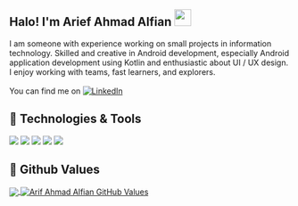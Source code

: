 ## Halo! I'm **Arief Ahmad Alfian** <img src="https://raw.githubusercontent.com/iampavangandhi/iampavangandhi/master/gifs/Hi.gif" width="30px"></h2> 

I am someone with experience working on small projects in information technology. Skilled and creative in Android development, especially Android application development using Kotlin and enthusiastic about UI / UX design. I enjoy working with teams, fast learners, and explorers. 
<br><br>You can find me on [![LinkedIn][1.1]][1] 

## 🔧 Technologies & Tools
![](https://img.shields.io/badge/Code-Kotlin-informational?style=flat&logo=kotlin&logoColor=white&color=1C68C5)
![](https://img.shields.io/badge/Code-Java-informational?style=flat&logo=java&logoColor=white&color=1C68C5)
![](https://img.shields.io/badge/Code-Javascript-informational?style=flat&logo=javascript&logoColor=white&color=1C68C5)
![](https://img.shields.io/badge/OS-Windows-informational?style=flat&logo=windows&logoColor=white&color=1C68C5)
![](https://img.shields.io/badge/OS-Android-informational?style=flat&logo=android&logoColor=white&color=1C68C5)

## 🌱 Github Values
  <a href="https://github.com/arifahmadalfian/arifahmadalfian">
    <img align="center" src="https://github-readme-stats.vercel.app/api/top-langs/?username=arifahmadalfian&layout=compact&hide=php,css,html&text_color=C9CACC&title_color=FFFFFF&icon_color=1C68C5&bg_color=0D1117" />
  </a>
  <a href="https://github.com/arifahmadalfian/arifahmadalfian">
    <img align="center" src="https://github-readme-stats.vercel.app/api?username=arifahmadalfian&show_icons=true&line_height=20&count_private=false&text_color=C9CACC&title_color=FFFFFF&icon_color=1C68C5&bg_color=0D1117" alt="Arif Ahmad Alfian GitHub Values" />
  </a>

<!-- icons without padding -->
[1.1]: https://raw.githubusercontent.com/MartinHeinz/MartinHeinz/master/linkedin-3-16.png (linkedIn)

<!-- links to your social media accounts -->
[1]: https://www.linkedin.com/in/arief-ahmad-alfian-879555170/

